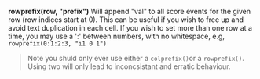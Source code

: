 **rowprefix(row, "prefix")** Will append "val" to all score events for the given row (row indices start at 0). This can be useful if you wish to free up and avoid text duplication in each cell. If you wish to set more than one row at a time, you may use a ':' between numbers, with no whitespace, e.g, `rowprefix(0:1:2:3, "i1 0 1")` 
>Note you shuld only ever use either a `colprefix()`or a `rowprefix()`. Using two will only lead to inconcsistant and erratic behaviour. 